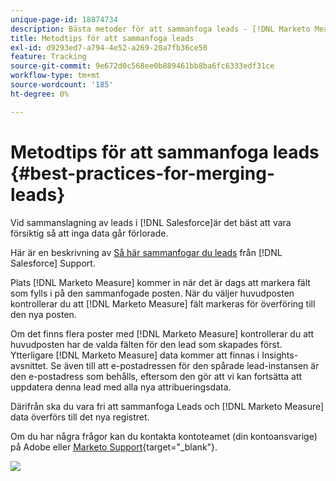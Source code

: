 ```yaml
---
unique-page-id: 18874734
description: Bästa metoder för att sammanfoga leads - [!DNL Marketo Measure]
title: Metodtips för att sammanfoga leads
exl-id: d9293ed7-a794-4e52-a269-20a7fb36ce50
feature: Tracking
source-git-commit: 9e672d0c568ee0b889461bb8ba6fc6333edf31ce
workflow-type: tm+mt
source-wordcount: '185'
ht-degree: 0%

---
```


# Metodtips för att sammanfoga leads {#best-practices-for-merging-leads}

Vid sammanslagning av leads i [!DNL Salesforce]är det bäst att vara försiktig så att inga data går förlorade.

Här är en beskrivning av [Så här sammanfogar du leads](https://help.salesforce.com/s/articleView?id=leads_merge.htm&amp;language=en_US&amp;type=5) från [!DNL Salesforce] Support.

Plats [!DNL Marketo Measure] kommer in när det är dags att markera fält som fylls i på den sammanfogade posten. När du väljer huvudposten kontrollerar du att [!DNL Marketo Measure] fält markeras för överföring till den nya posten.

Om det finns flera poster med [!DNL Marketo Measure] kontrollerar du att huvudposten har de valda fälten för den lead som skapades först. Ytterligare [!DNL Marketo Measure] data kommer att finnas i Insights-avsnittet. Se även till att e-postadressen för den spårade lead-instansen är den e-postadress som behålls, eftersom den gör att vi kan fortsätta att uppdatera denna lead med alla nya attribueringsdata.

Därifrån ska du vara fri att sammanfoga Leads och [!DNL Marketo Measure] data överförs till det nya registret.

Om du har några frågor kan du kontakta kontoteamet (din kontoansvarige) på Adobe eller [Marketo Support](https://nation.marketo.com/t5/support/ct-p/Support){target="_blank"}.

![](assets/1.jpg)
